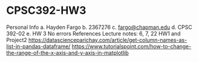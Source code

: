 # CPSC392-HW3

Personal Info
a. Hayden Fargo
b. 2367276
c. fargo@chapman.edu
d. CPSC 392-02
e. HW 3
No errors
References
Lecture notes: 6, 7, 22
HW1 and Project2
https://datascienceparichay.com/article/get-column-names-as-list-in-pandas-dataframe/
https://www.tutorialspoint.com/how-to-change-the-range-of-the-x-axis-and-y-axis-in-matplotlib

